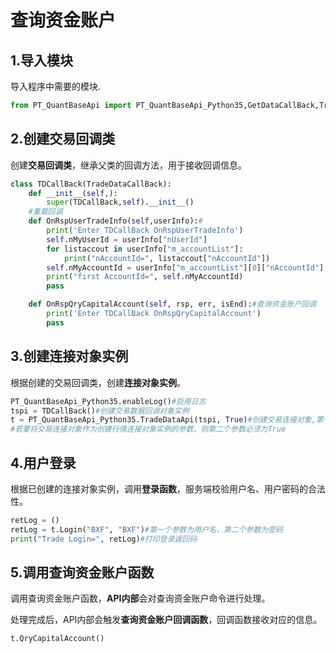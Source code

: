# 查询资金账户

## 1.导入模块

导入程序中需要的模块.

```python
from PT_QuantBaseApi import PT_QuantBaseApi_Python35,GetDataCallBack,TradeDataCallBack
```

## 2.创建交易回调类

创建**交易回调类**，继承父类的回调方法，用于接收回调信息。

```python
class TDCallBack(TradeDataCallBack):
    def __init__(self,):
        super(TDCallBack,self).__init__()
    #重载回调
    def OnRspUserTradeInfo(self,userInfo):#
        print('Enter TDCallBack OnRspUserTradeInfo')
        self.nMyUserId = userInfo["nUserId"]
        for listaccout in userInfo["m_accountList"]:
            print("nAccountId=", listaccout["nAccountId"])
        self.nMyAccountId = userInfo["m_accountList"][0]["nAccountId"]
        print("first AccountId=", self.nMyAccountId)
        pass

    def OnRspQryCapitalAccount(self, rsp, err, isEnd):#查询资金账户回调
        print('Enter TDCallBack OnRspQryCapitalAccount')
        pass
```

## 3.创建连接对象实例

根据创建的交易回调类，创建**连接对象实例**。

```python
PT_QuantBaseApi_Python35.enableLog()#启用日志
tspi = TDCallBack()#创建交易数据回调对象实例
t = PT_QuantBaseApi_Python35.TradeDataApi(tspi, True)#创建交易连接对象,第一个参数为交易数据回调对象实例，第二个参数为是否创建模拟撮合交易连接对象。
#若要将交易连接对象作为创建行情连接对象实例的参数，则第二个参数必须为True
```

## 4.用户登录

根据已创建的连接对象实例，调用**登录函数**，服务端校验用户名、用户密码的合法性。

```python
retLog = ()
retLog = t.Login("BXF", "BXF")#第一个参数为用户名，第二个参数为密码
print("Trade Login=", retLog)#打印登录返回码
```

## 5.调用查询资金账户函数

调用查询资金账户函数，**API内部**会对查询资金账户命令进行处理。

处理完成后，API内部会触发**查询资金账户回调函数**，回调函数接收对应的信息。

```python
t.QryCapitalAccount()
```

